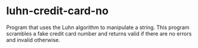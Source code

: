 # luhn-credit-card-no
Program that uses the Luhn algorithm to manipulate a string. This program scrambles a fake credit card number and returns valid if there are no errors and invalid otherwise.
